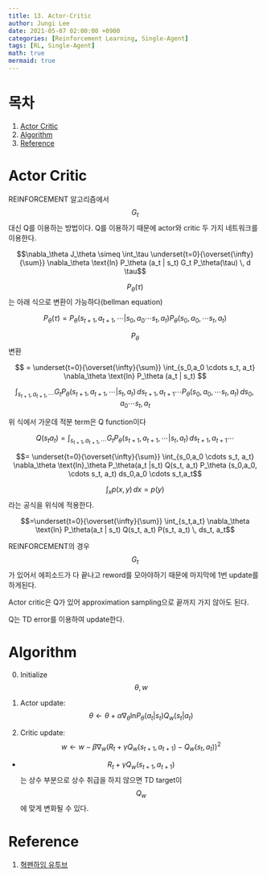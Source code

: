 ```yaml
---
title: 13. Actor-Critic
author: Jungi Lee
date: 2021-05-07 02:00:00 +0900
categories: [Reinforcement Learning, Single-Agent]
tags: [RL, Single-Agent]
math: true
mermaid: true
---
```


# 목차 

1. [Actor Critic](#actor-critic)  
1. [Algorithm](#algorithm)
1. [Reference](#reference)  

# Actor Critic

REINFORCEMENT 알고리즘에서 $$G_t$$ 대신 Q를 이용하는 방법이다. Q를 이용하기 때문에 actor와 critic 두 가지 네트워크를 이용한다.

$$\nabla_\theta J_\theta \simeq \int_\tau \underset{t=0}{\overset{\infty}{\sum}} \nabla_\theta \text{ln} P_\theta (a_t | s_t) G_t P_\theta(\tau) \, d \tau$$

$$P_\theta (\tau)$$는 아래 식으로 변환이 가능하다(bellman equation)

$$P_\theta (\tau) = P_\theta (s_{t+1}, a_{t+1}, \cdots | s_0, a_0 \cdots s_t, a_t) P_\theta (s_0, a_0, \cdots s_t, a_t)$$

$$P_\theta$$ 변환

$$ = \underset{t=0}{\overset{\infty}{\sum}} \int_{s_0,a_0 \cdots s_t, a_t} \nabla_\theta \text{ln} P_\theta (a_t | s_t) $$

$$\int_{s_{t+1},a_{t+1}, \cdots} G_t P_\theta (s_{t+1}, a_{t+1}, \cdots | s_t, a_t) \, ds_{t+1},a_{t+1} \cdots P_\theta(s_0,a_0, \cdots s_t, a_t) \, d s_0, a_0 \cdots s_t, a_t$$

위 식에서 가운데 적분 term은 Q function이다

$$Q(s_t a_t) = \int_{s_{t+1},a_{t+1}, \cdots} G_t P_\theta (s_{t+1}, a_{t+1}, \cdots | s_t, a_t) \, ds_{t+1},a_{t+1} \cdots $$

$$= \underset{t=0}{\overset{\infty}{\sum}} \int_{s_0,a_0 \cdots s_t, a_t} \nabla_\theta \text{ln}_\theta P_\theta(a_t |s_t) Q(s_t, a_t) P_\theta (s_0,a_0, \cdots s_t, a_t) ds_0,a_0 \cdots s_t,a_t$$

$$\int_x p(x,y) \,dx = p(y)$$ 라는 공식을 위식에 적용한다.

$$=\underset{t=0}{\overset{\infty}{\sum}} \int_{s_t,a_t} \nabla_\theta \text{ln} P_\theta(a_t | s_t) Q(s_t, a_t) P(s_t, a_t) \, ds_t, a_t$$

REINFORCEMENT의 경우 $$G_t$$가 있어서 에피소드가 다 끝나고 reword를 모아야하기 때문에 마지막에 1번 update를 하게된다.

Actor critic은 Q가 있어 approximation sampling으로 끝까지 가지 않아도 된다.

Q는 TD error를 이용하여 update한다.

# Algorithm

0. Initialize $$\theta, w$$

1. Actor update: $$\theta \gets \theta + \alpha \nabla_\theta \text{ln} P_\theta (a_t \vert s_t) Q_w(s_t \vert a_t) $$

2. Critic update: $$w \gets w - \beta \nabla_w (R_t + \gamma Q_w (s_{t+1}, a_{t+1}) - Q_w(s_t,a_t))^2$$

- $$R_t + \gamma Q_w(s_{t+1}, a_{t+1})$$는 상수 부분으로 상수 취급을 하지 않으면 TD target이 $$Q_w$$에 맞게 변화될 수 있다.

# Reference
1. [혁펜하임 유투브][혁펜하임 유투브]  

[혁펜하임 유투브]: https://www.youtube.com/watch?v=cvctS4xWSaU&list=PL_iJu012NOxehE8fdF9me4TLfbdv3ZW8g  
